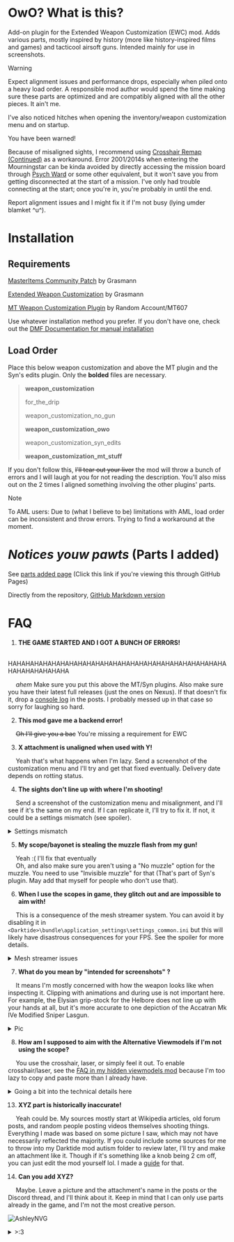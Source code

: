 # OwO? What is this?
Add-on plugin for the Extended Weapon Customization (EWC) mod. Adds various parts, mostly inspired by history (more like history-inspired films and games) and tacticool airsoft guns. Intended mainly for use in screenshots. 

> [!WARNING] 
> Expect alignment issues and performance drops, especially when piled onto a heavy load order. A responsible mod author would spend the time making sure these parts are optimized and are compatibly aligned with all the other pieces. It ain't me.
> 
> I've also noticed hitches when opening the inventory/weapon customization menu and on startup.
> 
> You have been warned!

Because of misaligned sights, I recommend using [Crosshair Remap (Continued)](https://www.nexusmods.com/warhammer40kdarktide/mods/253) as a workaround. Error 2001/2014s when entering the Mourningstar can be kinda avoided by directly accessing the mission board through [Psych Ward](https://www.nexusmods.com/warhammer40kdarktide/mods/89) or some other equivalent, but it won't save you from getting disconnected at the start of a mission. I've only had trouble connecting at the start; once you're in, you're probably in until the end.

Report alignment issues and I might fix it if I'm not busy (lying umder blamket ^u^). 

# Installation
## Requirements
[MasterItems Community Patch](https://www.nexusmods.com/warhammer40kdarktide/mods/409) by Grasmann

[Extended Weapon Customization](https://www.nexusmods.com/warhammer40kdarktide/mods/277) by Grasmann

[MT Weapon Customization Plugin](https://www.nexusmods.com/warhammer40kdarktide/mods/276) by Random Account/MT607

Use whatever installation method you prefer. If you don't have one, check out the [DMF Documentation for manual installation](https://dmf-docs.darkti.de/#/installing-mods)
## Load Order
Place this below weapon customization and above the MT plugin and the Syn's edits plugin. Only the **bolded** files are necessary.

> **﻿weapon_customization**
> 
> for_the_drip
> 
> weapon_customization_no_gun
> 
> **weapon_customization_owo**
> 
> weapon_customization_syn_edits
> 
> **weapon_customization_mt_stuff**

If you don't follow this, ~~I'll tear out your liver~~ the mod will throw a bunch of errors and I will laugh at you for not reading the description. You'll also miss out on the 2 times I aligned something involving the other plugins' parts.
> [!NOTE]
> To AML users: Due to (what I believe to be) limitations with AML, load order can be inconsistent and throw errors. Trying to find a workaround at the moment.

# ***Notices youw pawts*** (Parts I added)

See [parts added page](parts_added.html) (Click this link if you're viewing this through GitHub Pages)

Directly from the repository, [GitHub Markdown version](parts_added.md)

# FAQ
1) **THE GAME STARTED AND I GOT A BUNCH OF ERRORS!**

&emsp; HAHAHAHAHAHAHAHAHAHAHAHAHAHAHAHAHAHAHAHAHAHAHAHAHAHAHAHAHAHAHAHA

&emsp; *ahem* Make sure you put this above the MT/Syn plugins. Also make sure you have their latest full releases (just the ones on Nexus). If that doesn't fix it, drop a [console log](https://dmf-docs.darkti.de/#/faqs?id=how-do-i-report-mod-errors) in the posts. I probably messed up in that case so sorry for laughing so hard.

2) **This mod gave me a backend error!**

&emsp; ~~Oh I'll give you a bac~~ You're missing a requirement for EWC

3) **X attachment is unaligned when used with Y!**
   
&emsp; Yeah that's what happens when I'm lazy. Send a screenshot of the customization menu and I'll try and get that fixed eventually. Delivery date depends on rotting status.

4) **The sights don't line up with where I'm shooting!**

&emsp; Send a screenshot of the customization menu and misalignment, and I'll see if it's the same on my end. If I can replicate it, I'll try to fix it. If not, it could be a settings mismatch (see spoiler).
<details>
  <summary>Settings mismatch</summary>
  
First of all, I aligned these sights under specific conditions:  \
&emsp; ﻿I'm using the default FOV but have Weapon FOV set for arbitrary values per weapon >:3  \
&emsp; ﻿I'm using the default reticle size in the EWC mod options  \
&emsp; ﻿I'm using Constant FOV but allow changes from aiming  \
If your settings differ, that's probably causing the issue. From then on, you have two options

1) ﻿﻿For non-physical reticles, remove the reticle and aim using the crosshair from Crosshair Remap. To remove the reticle, open the customization menu and equip one of the following:  \
&emsp; ﻿﻿&emsp; ﻿﻿MT Helper scope (Clear)  \
&emsp; ﻿﻿&emsp; ﻿﻿Invisible sight_2
2) ﻿﻿Align the scope for yourself. I made a [little guide](https://backup158.github.io/Darktide_EWC_Edits.html#AligningSights) for this.
##
</details>

5) **My scope/bayonet is stealing the muzzle flash from my gun!**
   
&emsp; Yeah :( I'll fix that eventually  \
&emsp; Oh, and also make sure you aren't using a "No muzzle" option for the muzzle. You need to use "Invisible muzzle" for that (That's part of Syn's plugin. May add that myself for people who don't use that).

6) **When I use the scopes in game, they glitch out and are impossible to aim with!**

&emsp; This is a consequence of the mesh streamer system. You can avoid it by disabling it in `<Darktide>\bundle\application_settings\settings_common.ini` but this will likely have disastrous consequences for your FPS. See the spoiler for more details.
<details>
  <summary>Mesh streamer issues</summary>
  
The mesh streamer basically makes it so your computer only renders things in high quality if it's close and visible, so it won't use up as many resources on, for example, a Scab Shooter's helmet 70 meters away. Sometimes, it'll set your sights as low priority, so you'll be aiming through a garbled mess throughout the match. This tends to happen more for users with AMD GPUs, which includes me lol.

By disabling it, you guarantee that the game won't eat up your weapons. This also means the game is rendering every detail at full quality, even the small things far away.
  
```
﻿mesh_streamer_settings = {
    disable = true
}
```

![MeshStreamerScopeIssue](https://imgur.com/YbDzrfE.png)
  
##

</details>

7) **What do you mean by "intended for screenshots" ?**

&emsp; It means I'm mostly concerned with how the weapon looks like when inspecting it. Clipping with animations and during use is not important here. For example, the Elysian grip-stock for the Helbore does not line up with your hands at all, but it's more accurate to one depiction of the Accatran Mk IVe Modified Sniper Lasgun.
<details>
  <summary>Pic</summary>
  
From the Lexicanum, sourced from Imperial Armour vol 3?

![ElysianWeapons](https://wh40k.lexicanum.com/mediawiki/images/e/e5/Elysian_Drop_Troop_Weapons.jpg)

##
</details>

8) **How am I supposed to aim with the Alternative Viewmodels if I'm not using the scope?**

&emsp; You use the crosshair, laser, or simply feel it out. To enable crosshair/laser, see the [FAQ in my hidden viewmodels mod](https://www.nexusmods.com/warhammer40kdarktide/mods/461) because I'm too lazy to copy and paste more than I already have.

<details>
  <summary>Going a bit into the technical details here</summary>
  
9) **Why is performance so bad?**

&emsp; EWC runs worse as weapons get more attachment slots. I added a lot of slots for all those accessories, which increases the background processing during matches.

&emsp; Error 2014 comes from your game taking too long to respond to the server; with this plugin, EWC has to spend more time processing the extra slots while loading in, which may or may not be enough of a delay to boot you. Could just be a nocebo effect, but I figured it was worth mentioning anyways (and now I have cursed you >:3).

&emsp; It's not literally unplayable, but caveat emptor.

10) **Ok but can I do anything about this?**

&emsp; Aside from the workarounds I posted in the main description, there's some small things but no silver bullets.
  - Disable raytracing in your user_settings.config file. There's a bit more options there even when you turn it off through the in-game menu. Just don't touch rtxgi_scale.
  - Turn off Visible Equipment in the EWC mod options
  - For out of memory crashes, apply the lua heap memory increase band-aid fix (--lua-heap-mb-size 2048 in the Steam launch options)
  - If you crash at the end of missions, try setting locked packages to 'Always' in the EWC mod options (which will make performance worse but hopefully lessen crashes). Didn't help with disconnects but YMMV.

11) **Why does this require the MT plugin?**
  
&emsp; MT's plugin includes functions that make creating parts from multiple pieces much easier. I used them.

12) **Why does this need to be above the other two plugins?**

&emsp; I piggybacked off of some of the slots they already added to lessen the performance hit. The way parts get added to slots means that if the mod is lower in the load order than the mod that adds the slots, it either just won't work or will wipe out the parts added by the original slot creator. Also the alignments I mentioned earlier.

##
</details>

13) **XYZ part is historically inaccurate!**

&emsp; Yeah could be. My sources mostly start at Wikipedia articles, old forum posts, and random people posting videos themselves shooting things. Everything I made was based on some picture I saw, which may not have necessarily reflected the majority. If you could include some sources for me to throw into my Darktide mod autism folder to review later, I'll try and make an attachment like it. Though if it's something like a knob being 2 cm off, you can just edit the mod yourself lol. I made a [guide](https://backup158.github.io/Darktide_EWC_Edits.html) for that.

14) **Can you add XYZ?**

&emsp; Maybe. Leave a picture and the attachment's name in the posts or the Discord thread, and I'll think about it.
Keep in mind that I can only use parts already in the game, and I'm not the most creative person.

![AshleyNVG](https://imgur.com/bRoL8OH.png)

<details>
  <summary>>:3</summary>
  
**What's with the name?**
  
hehe (•̀ω•́ )

**What do you like on your rat ragu and rigatoni?**

Powdered deer penis

**What the hell is your problem?**

&emsp;

**What took so long to release?**

:3c

**No, seriously, you made this page in November 2024.**

:3c
Ok but really it's [this](https://en.wikipedia.org/wiki/Perfect_is_the_enemy_of_good). At least now that it's public, I can be held accountable for being a sack of lazy bones.
**What a shitty FAQ. You didn't even answer half the questions.**

:3c

**Why are you having an imaginary argument with yourself through the FAQ? Is this something that should be publicized? I think you should seek therapy instead of... whatever this is.**

:3c

**Requiem patch?**

No

**Does this require Creation Club content?**

No

**Is there BaboDefeat integration, specifically when being used with SLSO? I'm also using MNC and ABC, in case that makes a difference.**

N-no
</details>
